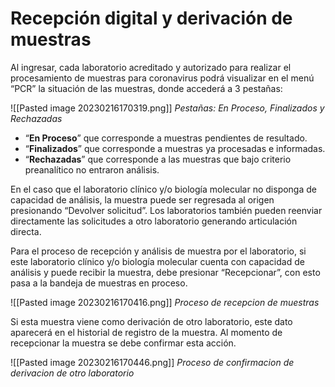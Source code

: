 # Recepción digital y derivación de muestras

Al ingresar, cada laboratorio acreditado y autorizado para realizar el procesamiento de muestras para coronavirus podrá visualizar en el menú “PCR” la situación de las muestras, donde accederá a 3 pestañas:

![[Pasted image 20230216170319.png]]
_Pestañas: En Proceso, Finalizados y Rechazadas_

-   “**En Proceso**” que corresponde a muestras pendientes de resultado.
-   “**Finalizados**” que corresponde a muestras ya procesadas e informadas.
-   “**Rechazadas**” que corresponde a las muestras que bajo criterio preanalítico no entraron análisis.

En el caso que el laboratorio clínico y/o biología molecular no disponga de capacidad de análisis, la muestra puede ser regresada al origen presionando “Devolver solicitud”. Los laboratorios también pueden reenviar directamente las solicitudes a otro laboratorio generando articulación directa.

Para el proceso de recepción y análisis de muestra por el laboratorio, si este laboratorio clínico y/o biología molecular cuenta con capacidad de análisis y puede recibir la muestra, debe presionar “Recepcionar”, con esto pasa a la bandeja de muestras en proceso.

![[Pasted image 20230216170416.png]]
_Proceso de recepcion de muestras_

Si esta muestra viene como derivación de otro laboratorio, este dato aparecerá en el historial de registro de la muestra. Al momento de recepcionar la muestra se debe confirmar esta acción.

![[Pasted image 20230216170446.png]]
_Proceso de confirmacion de derivacion de otro laboratorio_
